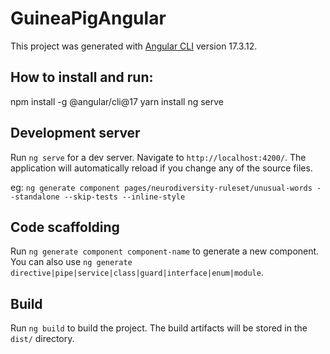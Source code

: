 # GuineaPigAngular

This project was generated with [Angular CLI](https://github.com/angular/angular-cli) version 17.3.12.

## How to install and run:
npm install -g @angular/cli@17
yarn install
ng serve

## Development server

Run `ng serve` for a dev server. Navigate to `http://localhost:4200/`. The application will automatically reload if you change any of the source files.

eg:
`ng generate component pages/neurodiversity-ruleset/unusual-words --standalone --skip-tests --inline-style`


## Code scaffolding

Run `ng generate component component-name` to generate a new component. You can also use `ng generate directive|pipe|service|class|guard|interface|enum|module`.

## Build

Run `ng build` to build the project. The build artifacts will be stored in the `dist/` directory.
